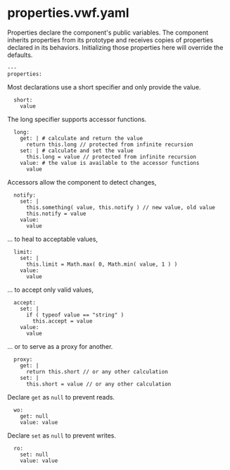 properties.vwf.yaml
=====================

Properties declare the component's public variables. The component inherits properties from its prototype and receives copies of properties declared in its behaviors. Initializing those properties here will override the defaults.

	---
	properties:

Most declarations use a short specifier and only provide the value.
  
	  short:
		value
    
The long specifier supports accessor functions.
  
	  long:
		get: | # calculate and return the value
		  return this.long // protected from infinite recursion
		set: | # calculate and set the value
		  this.long = value // protected from infinite recursion
		value: # the value is available to the accessor functions
		  value
      
Accessors allow the component to detect changes,
  
	  notify:
		set: |
		  this.something( value, this.notify ) // new value, old value
		  this.notify = value
		value:
		  value
      
... to heal to acceptable values,
  
	  limit:
		set: |
		  this.limit = Math.max( 0, Math.min( value, 1 ) )
		value:
		  value
      
... to accept only valid values,
  
	  accept:
		set: |
		  if ( typeof value == "string" )
			this.accept = value
		value:
		  value
      
... or to serve as a proxy for another.
  
	  proxy:
		get: |
		  return this.short // or any other calculation
		set: |
		  this.short = value // or any other calculation
      
Declare `get` as `null` to prevent reads.
  
	  wo:
		get: null
		value: value
    
Declare `set` as `null` to prevent writes.
  
	  ro:
		set: null
		value: value
    

